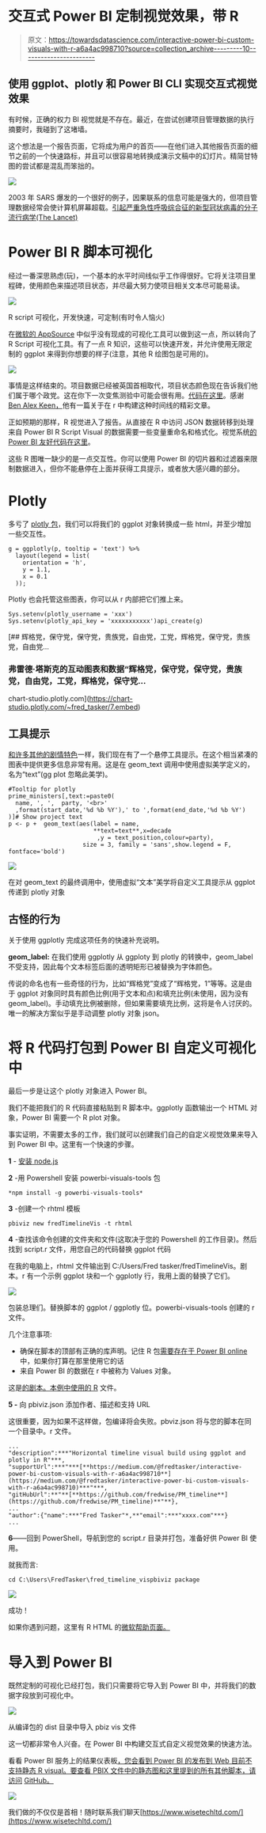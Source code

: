 # 交互式 Power BI 定制视觉效果，带 R

> 原文：<https://towardsdatascience.com/interactive-power-bi-custom-visuals-with-r-a6a4ac998710?source=collection_archive---------10----------------------->

## 使用 ggplot、plotly 和 Power BI CLI 实现交互式视觉效果

有时候，正确的权力 BI 视觉就是不存在。最近，在尝试创建项目管理数据的执行摘要时，我碰到了这堵墙。

这个想法是一个报告页面，它将成为用户的首页——在他们进入其他报告页面的细节之前的一个快速路标，并且可以很容易地转换成演示文稿中的幻灯片。精简甘特图的尝试都是混乱而笨拙的。

![](img/272dd34617d83ce5316167b93945c4a1.png)

2003 年 SARS 爆发的一个很好的例子，因果联系的信息可能是强大的，但项目管理数据经常会使计算机屏幕超载。[引起严重急性呼吸综合征的新型冠状病毒的分子流行病学(The Lancet)](https://www.thelancet.com/journals/lancet/article/PIIS0140-6736(03)15259-2/fulltext)

# Power BI R 脚本可视化

经过一番深思熟虑(玩)，一个基本的水平时间线似乎工作得很好。它将关注项目里程碑，使用颜色来描述项目状态，并尽最大努力使项目相关文本尽可能易读。

![](img/f7f8ca0d38c0c33ac37b62fd1da57892.png)

R script 可视化，开发快速，可定制(有时令人恼火)

在[微软的 AppSource](https://appsource.microsoft.com/en-GB/marketplace/apps?product=power-bi-visuals) 中似乎没有现成的可视化工具可以做到这一点，所以转向了 R Script 可视化工具。有了一点 R 知识，这些可以快速开发，并允许使用无限定制的 ggplot 来得到你想要的样子(注意，其他 R 绘图包是可用的)。

![](img/da6179b460f844e6607ccc6aa2af0dd4.png)

事情是这样结束的。项目数据已经被英国首相取代，项目状态颜色现在告诉我们他们属于哪个政党。这在你下一次变焦测验中可能会很有用。[代码在这里](https://github.com/fredwise/PM_timeline/blob/master/pm_timeline_ggplot.R)。感谢 [Ben Alex Keen，](https://benalexkeen.com/creating-a-timeline-graphic-using-r-and-ggplot2/)他有一篇关于在 r 中构建这种时间线的精彩文章。

正如预期的那样，R 视觉进入了报告。从直接在 R 中访问 JSON 数据转移到处理来自 Power BI R Script Visual 的数据需要一些变量重命名和格式化。视觉系统[的 Power BI 友好代码在这里](https://github.com/fredwise/PM_timeline/blob/master/pm_timeline_ggplot_powerbi.R)。

这些 R 图唯一缺少的是一点交互性。你可以使用 Power BI 的切片器和过滤器来限制数据进入，但你不能悬停在上面并获得工具提示，或者放大感兴趣的部分。

# Plotly

多亏了 [plotly 包](https://plotly.com/r/)，我们可以将我们的 ggplot 对象转换成一些 html，并至少增加一些交互性。

```
g = ggplotly(p, tooltip = 'text') %>%
  layout(legend = list(
    orientation = 'h',
    y = 1.1,
    x = 0.1
  ));
```

Plotly 也会托管这些图表，你可以从 r 内部把它们推上来。

```
Sys.setenv(plotly_username = 'xxx')
Sys.setenv(plotly_api_key = 'xxxxxxxxxxx')api_create(g)
```

[](https://chart-studio.plotly.com/~fred_tasker/7.embed) [## 辉格党，保守党，保守党，贵族党，自由党，工党，辉格党，保守党，贵族党，自由党…

### 弗雷德·塔斯克的互动图表和数据“辉格党，保守党，保守党，贵族党，自由党，工党，辉格党，保守党…

chart-studio.plotly.com](https://chart-studio.plotly.com/~fred_tasker/7.embed) 

## 工具提示

[和许多其他的剧情特色](https://plotly-r.com/improving-ggplotly.html)一样，我们现在有了一个悬停工具提示。在这个相当紧凑的图表中提供更多信息非常有用。这是在 geom_text 调用中使用虚拟美学定义的，名为“text”(gg plot 忽略此美学)。

```
#Tooltip for plotly
prime_ministers[,text:=paste0(
  name, ', ',  party, '<br>'
  ,format(start_date,'%d %b %Y'),' to ',format(end_date,'%d %b %Y')
)]# Show project text
p <- p +  geom_text(aes(label = name,
                        **text=text**,x=decade
                         ,y = text_position,colour=party), 
                     size = 3, family = 'sans',show.legend = F, fontface='bold')
```

![](img/7eb9d05730ac6459f235e0a1b85aeade.png)

在对 geom_text 的最终调用中，使用虚拟“文本”美学将自定义工具提示从 ggplot 传递到 plotly 对象

## 古怪的行为

关于使用 ggplotly 完成这项任务的快速补充说明。

**geom_label:** 在我们使用 ggplotly 从 ggploty 到 plotly 的转换中，geom_label 不受支持，因此每个文本标签后面的透明矩形已被替换为字体颜色。

传说的命名也有一些奇怪的行为，比如“辉格党”变成了“辉格党，1”等等。这是由于 ggplot 对象同时具有颜色比例(用于文本和点)和填充比例(未使用，因为没有 geom_label)。手动填充比例被删除，但如果需要填充比例，这将是令人讨厌的。唯一的解决方案似乎是手动调整 plotly 对象 json。

# 将 R 代码打包到 Power BI 自定义可视化中

最后一步是让这个 plotly 对象进入 Power BI。

我们不能把我们的 R 代码直接粘贴到 R 脚本中。ggplotly 函数输出一个 HTML 对象，Power BI 需要一个 R plot 对象。

事实证明，不需要太多的工作，我们就可以创建我们自己的自定义视觉效果来导入到 Power BI 中。这里有一个快速的步骤。

**1** - [安装 node.js](https://nodejs.org/en/)

**2** -用 Powershell 安装 powerbi-visuals-tools 包

```
*npm install -g powerbi-visuals-tools*
```

**3** -创建一个 rhtml 模板

```
pbiviz new fredTimelineVis -t rhtml
```

**4** -查找该命令创建的文件夹和文件(这取决于您的 Powershell 的工作目录)。然后找到 script.r 文件，用您自己的代码替换 ggplot 代码

在我的电脑上，rhtml 文件输出到 C:/Users/Fred tasker/fredTimelineVis。剧本。r 有一个示例 ggplot 块和一个 ggplotly 行，我用上面的替换了它们。

![](img/97001f4bedfd331f607354b19541e1cf.png)

包装总理们。替换脚本的 ggplot / ggplotly 位。powerbi-visuals-tools 创建的 r 文件。

几个注意事项:

*   确保在脚本的顶部有正确的库声明。记住 R 包[需要存在于 Power BI online](https://docs.microsoft.com/en-us/power-bi/connect-data/service-r-packages-support) 中，如果你打算在那里使用它的话
*   来自 Power BI 的数据在 r 中被称为 Values 对象。

这是[的剧本。本例中使用的 R](https://github.com/fredwise/PM_timeline/blob/master/fredTimelineVis/script.r) 文件。

**5 -** 向 pbiviz.json 添加作者、描述和支持 URL

这很重要，因为如果不这样做，包编译将会失败。pbviz.json 将与您的脚本在同一个目录中。r 文件。

```
...
"description":***"Horizontal timeline visual build using ggplot and plotly in R"***,
"supportUrl":***"***[**https://medium.com/@fredtasker/interactive-power-bi-custom-visuals-with-r-a6a4ac998710**](https://medium.com/@fredtasker/interactive-power-bi-custom-visuals-with-r-a6a4ac998710)***"***,
"gitHubUrl":**"**[**https://github.com/fredwise/PM_timeline**](https://github.com/fredwise/PM_timeline)**"**},
...
"author":{"name":***"Fred Tasker"*,**"email":***"xxxx.com"***}
...
```

**6**——回到 PowerShell，导航到您的 script.r 目录并打包，准备好供 Power BI 使用。

就我而言:

```
cd C:\Users\FredTasker\fred_timeline_vispbiviz package
```

![](img/230cdb87f84dff2fd1d8e9e5975e708e.png)

成功！

如果你遇到问题，这里有 R HTML 的[微软帮助页面。](https://github.com/microsoft/PowerBI-visuals/blob/master/RVisualTutorial/CreateRHTML.md)

# 导入到 Power BI

既然定制的可视化已经打包，我们只需要将它导入到 Power BI 中，并将我们的数据字段放到可视化中。

![](img/96ff5bc72c9e224760848f79e35794f4.png)

从编译包的 dist 目录中导入 pbiz vis 文件

这一切都非常令人兴奋。在 Power BI 中构建交互式自定义视觉效果的快速方法。

看看 Power BI 服务上的结果仪表板[，您会看到 Power BI 的发布到 Web 目前不支持静态 R visual。要查看 PBIX 文件中的静态图和这里提到的所有其他脚本，请访问](https://app.powerbi.com/view?r=eyJrIjoiOWEyYjJlYTYtNWQwNi00NGU1LTliNDEtODg2YzhhODQxYzY3IiwidCI6IjMyZTk3MjNkLWY2YjMtNDE5NS05MjlhLTkyZGFkMzIwNmRiMiJ9) [GitHub。](https://github.com/fredwise/PM_timeline)

![](img/ca076de6d80d472e73b75455697da1c3.png)

我们做的不仅仅是首相！随时联系我们聊天[https://www.wisetechltd.com/](https://www.wisetechltd.com/)